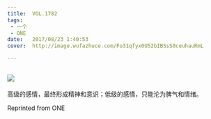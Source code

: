 ```yaml
---
title:	VOL.1782
tags:
 - 一个
 - ONE
date:	2017/08/23 1:40:53
cover:	http://image.wufazhuce.com/Fo31qfyx0U52bIBSsS0ceuhauRmL

---
```

![](http://image.wufazhuce.com/Fo31qfyx0U52bIBSsS0ceuhauRmL)
---

高级的感情，最终形成精神和意识；低级的感情，只能沦为脾气和情绪。
 
Reprinted from ONE
